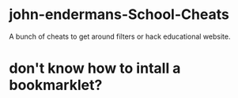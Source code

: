 # john-endermans-School-Cheats
A bunch of cheats to get around filters or hack educational website.
# don't know how to intall a bookmarklet?
